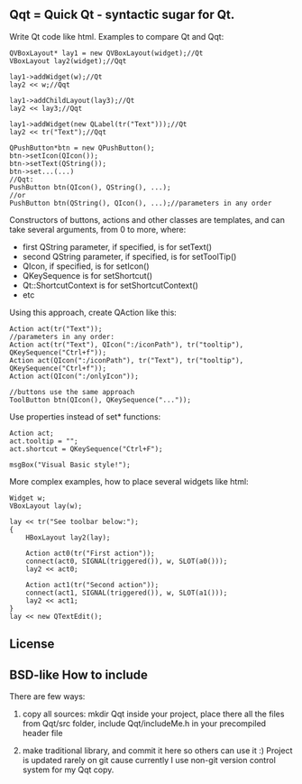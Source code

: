 Qqt = Quick Qt - syntactic sugar for Qt.
----------------------------------------
Write Qt code like html. Examples to compare Qt and Qqt:

	QVBoxLayout* lay1 = new QVBoxLayout(widget);//Qt
	VBoxLayout lay2(widget);//Qqt

	lay1->addWidget(w);//Qt
	lay2 << w;//Qqt

	lay1->addChildLayout(lay3);//Qt
	lay2 << lay3;//Qqt

	lay1->addWidget(new QLabel(tr("Text")));//Qt
	lay2 << tr("Text");//Qqt

	QPushButton*btn = new QPushButton();
	btn->setIcon(QIcon());
	btn->setText(QString());
	btn->set...(...)
	//Qqt:
	PushButton btn(QIcon(), QString(), ...);
	//or
	PushButton btn(QString(), QIcon(), ...);//parameters in any order

Constructors of buttons, actions and other classes are templates, and can take several arguments, from 0 to more, where:

* first QString parameter, if specified, is for setText()
* second QString parameter, if specified, is for setToolTip()
* QIcon, if specified, is for setIcon()
* QKeySequence is for setShortcut()
* Qt::ShortcutContext is for setShortcutContext()
* etc

Using this approach, create QAction like this:

	Action act(tr("Text"));
	//parameters in any order:
	Action act(tr("Text"), QIcon(":/iconPath"), tr("tooltip"), QKeySequence("Ctrl+f"));
	Action act(QIcon(":/iconPath"), tr("Text"), tr("tooltip"), QKeySequence("Ctrl+f"));
	Action act(QIcon(":/onlyIcon"));
	
	//buttons use the same approach
	ToolButton btn(QIcon(), QKeySequence("..."));

Use properties instead of set* functions:

	Action act;
	act.tooltip = "";
	act.shortcut = QKeySequence("Ctrl+F");

	msgBox("Visual Basic style!");

More complex examples, how to place several widgets like html:

	Widget w;
	VBoxLayout lay(w);
	
	lay << tr("See toolbar below:");
	{
		HBoxLayout lay2(lay);
		
		Action act0(tr("First action"));
		connect(act0, SIGNAL(triggered()), w, SLOT(a0()));
		lay2 << act0;

		Action act1(tr("Second action"));
		connect(act1, SIGNAL(triggered()), w, SLOT(a1()));
		lay2 << act1;
	}
	lay << new QTextEdit();

License
-------
BSD-like
How to include
--------------
There are few ways:

1) copy all sources: mkdir Qqt inside your project, place there all the files from Qqt/src folder, include Qqt/includeMe.h in your precompiled header file

2) make traditional library, and commit it here so others can use it :)
Project is updated rarely on git cause currently I use non-git version control system for my Qqt copy.
